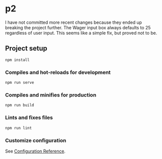 # p2

I have not committed more recent changes because they ended up breaking the project further. The Wager input box always defaults to 25 regardless of user input. This seems like a simple fix, but proved not to be.


## Project setup
```
npm install
```

### Compiles and hot-reloads for development
```
npm run serve
```

### Compiles and minifies for production
```
npm run build
```

### Lints and fixes files
```
npm run lint
```

### Customize configuration
See [Configuration Reference](https://cli.vuejs.org/config/).
